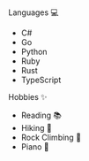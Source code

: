 Languages 💻

- C#
- Go
- Python
- Ruby
- Rust
- TypeScript

Hobbies ✨

- Reading 📚
- Hiking 🥾
- Rock Climbing 🧗
- Piano 🎹
